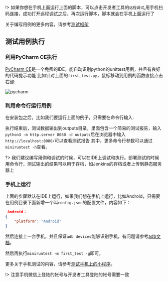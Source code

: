 !> 如果你想在手机上面运行上面的脚本，可以点击开发者工具的`远程调试`,用手机扫码连接，成功打开远程调试之后，再次运行脚本，脚本就会在手机上面运行了

关于编写用例的更多内容，请参考[测试框架](minium/Python/framework/framework.md)


## 测试用例执行

### 利用PyCharm CE执行

[PyCharm CE](https://www.jetbrains.com/pycharm/download)是一个免费的IDE，能自动识别python的unittest用例，并且有良好的代码提示功能
比如针对上面的`first_test.py`，鼠标移动到用例的函数直接点击右键:

![pycharm](D:/dddd/weixin/miniumtest/minium-doc/minium-doc/minium/resources/pycharm.png)


### 利用命令行运行用例

在安装包之后，比如我们要运行上面的例子，只需要在命令行输入:

执行结束后，测试数据输出到outputs目录，里面包含一个简易的测试报告，输入` python3 -m http.server 8080 -d outputs`后在浏览器中输入`http://localhost:8080/`可以查看测试报告
其中，更多命令行参数可以通过`miniruntest -h`查看。

?> 我们建议编写用例和调试的时候，可以在IDE上调试和执行。部署测试的时候用命令行，测试输出的结果可以用于存档，如Jenkins的存档或者上传到静态服务器上


### 手机上运行

上面的步骤默认在IDE上运行，如果我们想在手机上运行，比如Android，只需要在用例目录下面新增一个叫`config.json`的配置文件，内容如下：

``` json
 Android：
{
    "platform": "Android"
}
```

然后连接上一台手机，并且保证`adb devices`能够识别手机，有问题请参考[adb文档](https://developer.android.google.cn/studio/command-line/adb#devicestatus)。

然后再执行`miniruntest -m first_test -g`即可。

更多关于手机测试的内容，请参考[测试手机上的小程序](minium/Python/framework/mobile.md)。

!> 注意手机微信上登陆的帐号与开发者工具登陆的帐号需要一致
